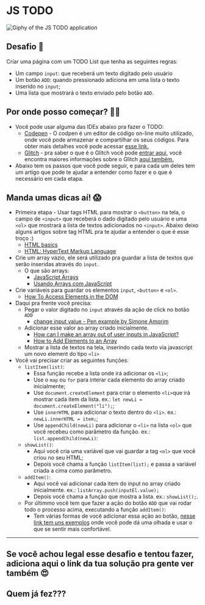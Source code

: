 # JS TODO

![Giphy of the JS TODO application](../../assets/imgs/js-todo.gif)

## Desafio 🎯
Criar uma página com um TODO List que tenha as seguintes regras:
  - Um campo `input`: que receberá um texto digitado pelo usuário
  - Um botão `ADD`: quando pressionado adiciona em uma lista o texto inserido no `input`;
  - Uma lista que mostrará o texto enviado pelo botão `ADD`.


## Por onde posso começar? 💪🏽
- Você pode usar alguma das IDEs abaixo pra fazer o TODO:
  - [Codepen](https://codepen.io/) - O codpen é um editor de código on-line muito utilizado, onde você pode armazenar e compartilhar os seus códigos. Para obter mais detalhes você pode acessar [esse link.](https://blog.codepen.io/2016/02/01/learn-how-the-editor-works-the-editor-tour/)
  - [Glitch](https://glitch.com/) - pra saber o que é o Glitch você pode [entrar aqui](https://medium.com/glitch/what-is-glitch-90cd75e40277), você encontra maiores informações sobre o Glitch [aqui também.](https://medium.com/@glitch)  
- Abaixo tem os passos que você pode seguir, e para cada um deles tem um artigo que pode te ajudar a entender como fazer e o que é necessário em cada etapa.


## Manda umas dicas aí! 😱
- Primeira etapa -  Usar tags HTML para mostrar o `<button>` na tela, o campo de `<input>` que receberá o dado digitado pelo usuário e uma `<ol>` que mostrará a lista de textos adicionados no `<input>`. Abaixo deixo alguns artigos sobre tag HTML pra te ajudar a entender o que é esse troço :)  
  - [HTML basics](https://developer.mozilla.org/en-US/docs/Learn/Getting_started_with_the_web/HTML_basics)  
  - [HTML: HyperText Markup Language](https://developer.mozilla.org/en-US/docs/Web/HTML)  
- Crie um array vazio, ele será utilizado pra guardar a lista de textos que serão inseridas através do `input`.   
  - O que são arrays:
    - [JavaScript Arrays](https://www.devmedia.com.br/javascript-arrays/4079)
    - [Usando Arrays com JavaScript](https://crisgon.github.io/posts/Usando-Arrays-com-JavaScript/)
- Crie variáveis para guardar os elementos `input`, `<button>` e `<ol>`.
  - [How To Access Elements in the DOM ](https://www.digitalocean.com/community/tutorials/how-to-access-elements-in-the-dom)  
- Daqui pra frente você precisa: 
  - Pegar o valor digitado no `input` através da ação de click no botão `ADD`
    - [change input value - Pen example by Simone Amorim](https://codepen.io/simoneas02/pen/zeJXQP?editors=1111)
  - Adicionar esse valor ao array criado inicialmente.
    - [How can I make an array out of user inputs in JavaScript?](https://www.quora.com/How-can-I-make-an-array-out-of-user-inputs-in-JavaScript)
    - [How to Add Elements to an Array](https://www.dyn-web.com/javascript/arrays/add.php)  
  - Mostrar a lista de textos na tela, inserindo cada texto via javascript um novo element do tipo `<li>`
- Você vai precisar criar as seguintes funções:
  - `listItem(list)`: 
    - Essa função recebe a lista onde irá adicionar os `<li>`;
    - Use o `map` ou `for` para interar cada elemento do array criado inicialmente;
    - Use `document.createElement` para criar o elemento `<li>`que irá mostrar cada item da lista. ex.: `let newLi = document.createElement("li");`;
    - Use `innerHTML` para adicionar o texto dentro do `<li>`. ex.: `newLi.innerHTML = item;`;
    - Use `appendChild(newLi)` para adicionar o `<li>` na lista `<ol>` que você recebeu como parâmetro da função. ex.: `list.appendChild(newLi)`:
  - `showList()`:
    - Aqui você cria uma variável que vai guardar a tag `<ol>` que você criou no seu HTML;
    - Depois você chama a função `listItem(list);` e passa a variável criada a cima como parâmetro.
  - `addItem()`:
    - Aqui você vai adicionar cada item do input no array criado inicialmente. ex.: `listArray.push(inputEl.value);`
    - Depois você chama a função que mostra a lista. ex.: `showList();`.  
  - Por últimmo você tem que fazer a ação do botão `ADD` que vai rodar todo o processo acima, executando a função `addItem()`:
    - Tem várias formas de você adicionar essa ação ao botão, [nesse link tem uns exemplos](https://gist.github.com/simoneas02/8f4dea17be4a8ad3dbd3435009bad5a0) onde você pode dá uma olhada e usar o que se sentir mais confortável.
---

## Se você achou legal esse desafio e tentou fazer, adiciona aqui o link da tua solução pra gente ver também 😍

## Quem já fez???
